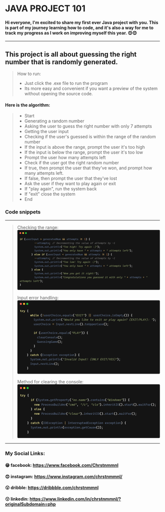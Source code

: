 # JAVA PROJECT 101

#### Hi everyone, I'm excited to share my first ever Java project with you. This is part of my journey learning how to code, and it's also a way for me to track my progress as I work on improving myself this year. :blush::blush:

---

## This project is all about guessing the right number that is randomly generated.

> How to run:
> - Just click the .exe file to run the program
> - Its more easy and convenient if you want a preview of the system without opening the source code.

#### Here is the algorithm:
> - Start
> - Generating a random number
> - Asking the user to guess the right number with only 7 attempts
> - Getting the user input
> - Checking if the user's guessed is within the range of the random number
> - If the input is above the range, prompt the user it's too high
> - If the input is below the range, prompt the user it's too low
> - Prompt the user how many attempts left
> - Check if the user got the right random number
> - If true, then prompt the user that they've won, and prompt how many attempts left.
> - If false, then prompt the user that they've lost
> - Ask the user if they want to play again or exit
> - If "play again", run the system back
> - If "exit" close the system
> - End

### Code snippets
---
> Checking the range:
> ![Checking the range..](./CHECKINGTHERANGE.png "Checking the range.")
>
> Input error handling:
> ![Input error handling..](./InputErrorHandling.png "Input error handling.")
>
> Method for clearing the console:
> ![Clearing the console..](./ClearingConsole.png "Clearing the console.")
>
---
### My Social Links:
#### :grin: facebook: https://www.facebook.com/Chrstnmmnl
#### :heart_eyes: instagram: https://www.instagram.com/chrstnmmnl/
#### :open_mouth: dribble: https://dribbble.com/chrstnmmnl
#### :kissing: linkedin: https://www.linkedin.com/in/chrstnmmnl/?originalSubdomain=php